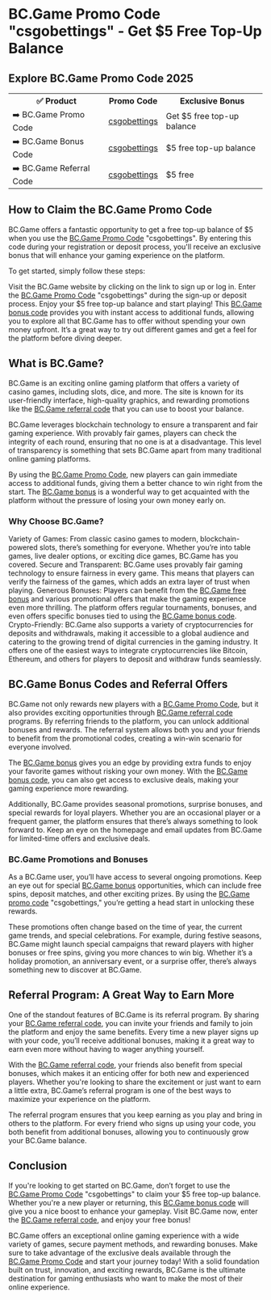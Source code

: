 <h1>BC.Game Promo Code "csgobettings" - Get $5 Free Top-Up Balance</h1> <h2>Explore BC.Game Promo Code 2025</h2> <table> <tr> <th>✅ Product</th> <th>Promo Code</th> <th>Exclusive Bonus</th> </tr> <tr> <td>➡️ BC.Game Promo Code</td> <td><a href="https://partnerbcgame.com/v6f3f80a0">csgobettings</a></td> <td>Get $5 free top-up balance</td> </tr> <tr> <td>➡️ BC.Game Bonus Code</td> <td><a href="https://partnerbcgame.com/v6f3f80a0">csgobettings</a></td> <td>$5 free top-up balance</td> </tr> <tr> <td>➡️ BC.Game Referral Code</td> <td><a href="https://partnerbcgame.com/v6f3f80a0">csgobettings</a></td> <td>$5 free</td> </tr> </table> <h2>How to Claim the BC.Game Promo Code</h2>
BC.Game offers a fantastic opportunity to get a free top-up balance of $5 when you use the <a href="https://partnerbcgame.com/v6f3f80a0">BC.Game Promo Code</a> "csgobettings". By entering this code during your registration or deposit process, you'll receive an exclusive bonus that will enhance your gaming experience on the platform.

To get started, simply follow these steps:

Visit the BC.Game website by clicking on the link to sign up or log in.
Enter the <a href="https://partnerbcgame.com/v6f3f80a0">BC.Game Promo Code</a> "csgobettings" during the sign-up or deposit process.
Enjoy your $5 free top-up balance and start playing!
This <a href="https://partnerbcgame.com/v6f3f80a0">BC.Game bonus code</a> provides you with instant access to additional funds, allowing you to explore all that BC.Game has to offer without spending your own money upfront. It’s a great way to try out different games and get a feel for the platform before diving deeper.

<h2>What is BC.Game?</h2>
BC.Game is an exciting online gaming platform that offers a variety of casino games, including slots, dice, and more. The site is known for its user-friendly interface, high-quality graphics, and rewarding promotions like the <a href="https://partnerbcgame.com/v6f3f80a0">BC.Game referral code</a> that you can use to boost your balance.

BC.Game leverages blockchain technology to ensure a transparent and fair gaming experience. With provably fair games, players can check the integrity of each round, ensuring that no one is at a disadvantage. This level of transparency is something that sets BC.Game apart from many traditional online gaming platforms.

By using the <a href="https://partnerbcgame.com/v6f3f80a0">BC.Game Promo Code</a>, new players can gain immediate access to additional funds, giving them a better chance to win right from the start. The <a href="https://partnerbcgame.com/v6f3f80a0">BC.Game bonus</a> is a wonderful way to get acquainted with the platform without the pressure of losing your own money early on.

<h3>Why Choose BC.Game?</h3>
Variety of Games: From classic casino games to modern, blockchain-powered slots, there’s something for everyone. Whether you’re into table games, live dealer options, or exciting dice games, BC.Game has you covered.
Secure and Transparent: BC.Game uses provably fair gaming technology to ensure fairness in every game. This means that players can verify the fairness of the games, which adds an extra layer of trust when playing.
Generous Bonuses: Players can benefit from the <a href="https://partnerbcgame.com/v6f3f80a0">BC.Game free bonus</a> and various promotional offers that make the gaming experience even more thrilling. The platform offers regular tournaments, bonuses, and even offers specific bonuses tied to using the <a href="https://partnerbcgame.com/v6f3f80a0">BC.Game bonus code</a>.
Crypto-Friendly: BC.Game also supports a variety of cryptocurrencies for deposits and withdrawals, making it accessible to a global audience and catering to the growing trend of digital currencies in the gaming industry. It offers one of the easiest ways to integrate cryptocurrencies like Bitcoin, Ethereum, and others for players to deposit and withdraw funds seamlessly.
<h2>BC.Game Bonus Codes and Referral Offers</h2>
BC.Game not only rewards new players with a <a href="https://partnerbcgame.com/v6f3f80a0">BC.Game Promo Code</a>, but it also provides exciting opportunities through <a href="https://partnerbcgame.com/v6f3f80a0">BC.Game referral code</a> programs. By referring friends to the platform, you can unlock additional bonuses and rewards. The referral system allows both you and your friends to benefit from the promotional codes, creating a win-win scenario for everyone involved.

The <a href="https://partnerbcgame.com/v6f3f80a0">BC.Game bonus</a> gives you an edge by providing extra funds to enjoy your favorite games without risking your own money. With the <a href="https://partnerbcgame.com/v6f3f80a0">BC.Game bonus code</a>, you can also get access to exclusive deals, making your gaming experience more rewarding.

Additionally, BC.Game provides seasonal promotions, surprise bonuses, and special rewards for loyal players. Whether you are an occasional player or a frequent gamer, the platform ensures that there’s always something to look forward to. Keep an eye on the homepage and email updates from BC.Game for limited-time offers and exclusive deals.

<h3>BC.Game Promotions and Bonuses</h3>
As a BC.Game user, you’ll have access to several ongoing promotions. Keep an eye out for special <a href="https://partnerbcgame.com/v6f3f80a0">BC.Game bonus</a> opportunities, which can include free spins, deposit matches, and other exciting prizes. By using the <a href="https://partnerbcgame.com/v6f3f80a0">BC.Game promo code</a> "csgobettings," you’re getting a head start in unlocking these rewards.

These promotions often change based on the time of year, the current game trends, and special celebrations. For example, during festive seasons, BC.Game might launch special campaigns that reward players with higher bonuses or free spins, giving you more chances to win big. Whether it’s a holiday promotion, an anniversary event, or a surprise offer, there’s always something new to discover at BC.Game.

<h2>Referral Program: A Great Way to Earn More</h2>
One of the standout features of BC.Game is its referral program. By sharing your <a href="https://partnerbcgame.com/v6f3f80a0">BC.Game referral code</a>, you can invite your friends and family to join the platform and enjoy the same benefits. Every time a new player signs up with your code, you’ll receive additional bonuses, making it a great way to earn even more without having to wager anything yourself.

With the <a href="https://partnerbcgame.com/v6f3f80a0">BC.Game referral code</a>, your friends also benefit from special bonuses, which makes it an enticing offer for both new and experienced players. Whether you're looking to share the excitement or just want to earn a little extra, BC.Game’s referral program is one of the best ways to maximize your experience on the platform.

The referral program ensures that you keep earning as you play and bring in others to the platform. For every friend who signs up using your code, you both benefit from additional bonuses, allowing you to continuously grow your BC.Game balance.

<h2>Conclusion</h2>
If you're looking to get started on BC.Game, don’t forget to use the <a href="https://partnerbcgame.com/v6f3f80a0">BC.Game Promo Code</a> "csgobettings" to claim your $5 free top-up balance. Whether you're a new player or returning, this <a href="https://partnerbcgame.com/v6f3f80a0">BC.Game bonus code</a> will give you a nice boost to enhance your gameplay. Visit BC.Game now, enter the <a href="https://partnerbcgame.com/v6f3f80a0">BC.Game referral code</a>, and enjoy your free bonus!

BC.Game offers an exceptional online gaming experience with a wide variety of games, secure payment methods, and rewarding bonuses. Make sure to take advantage of the exclusive deals available through the <a href="https://partnerbcgame.com/v6f3f80a0">BC.Game Promo Code</a> and start your journey today! With a solid foundation built on trust, innovation, and exciting rewards, BC.Game is the ultimate destination for gaming enthusiasts who want to make the most of their online experience.
